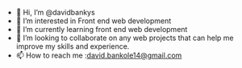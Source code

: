 - 👋 Hi, I’m @davidbankys
- 👀 I’m interested in Front end web development
- 🌱 I’m currently learning front end web development
- 💞️ I’m looking to collaborate on any web projects that can help me improve my skills and experience.
- 📫 How to reach me :david.bankole14@gmail.com

<!---
davidbankys/davidbankys is a ✨ special ✨ repository because its `README.md` (this file) appears on your GitHub profile.
You can click the Preview link to take a look at your changes.
--->
